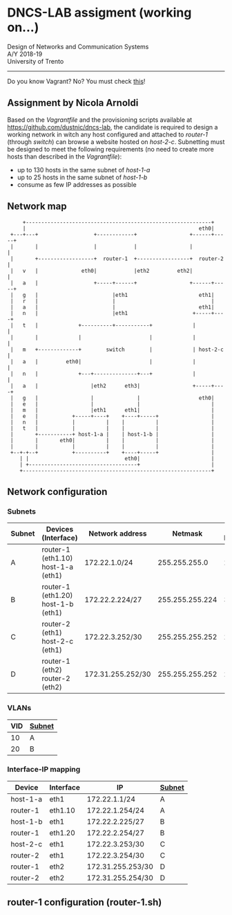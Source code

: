 # DNCS-LAB assigment (working on...)

Design of Networks and Communication Systems  
A/Y 2018-19  
University of Trento

* * *

Do you know Vagrant? No? You must check [this](https://www.vagrantup.com/)!

## Assignment by Nicola Arnoldi

Based on the _Vagrantfile​_ and the provisioning scripts available at <https://github.com/dustnic/dncs-lab>, the candidate is required to design a working network in witch any host configured and attached to​ _router-1​_ (through _switch​_) can browse a website hosted on _host-2-c_.
Subnetting must be designed to meet the following requirements (no need to create more hosts than described in the _Vagrantfile_):

-   up to 130 hosts in the same subnet of​ _host-1-a_
-   up to 25 hosts in the same subnet of _host-1-b_
-   consume as few IP addresses as possible

## Network map

         +------------------------------------------------------------+
         |                                                        eth0|
     +---+---+                  +------------+                 +------+-----+
     |       |                  |            |                 |            |
     |       +------------------+  router-1  +-----------------+  router-2  |
     |   v   |              eth0|            |eth2         eth2|            |
     |   a   |                  +-----+------+                 +------+-----+
     |   g   |                        |eth1                       eth1|
     |   r   |                        |                               |
     |   a   |                        |                           eth1|
     |   n   |                        |eth1                     +-----+----+
     |   t   |             +----------+-----------+             |          |
     |       |             |                      |             |          |
     |   m   +-------------+        switch        |             | host-2-c |
     |   a   |         eth0|                      |             |          |
     |   n   |             +---+--------------+---+             |          |
     |   a   |                 |eth2      eth3|                 +-----+----+
     |   g   |                 |              |                   eth0|
     |   e   |                 |              |                       |
     |   m   |                 |eth1      eth1|                       |
     |   e   |           +-----+----+    +----+-----+                 |
     |   n   |           |          |    |          |                 |
     |   t   |           |          |    |          |                 |
     |       +-----------+ host-1-a |    | host-1-b |                 |
     |       |       eth0|          |    |          |                 |
     |       |           |          |    |          |                 |
     +--+-+--+           +----------+    +----+-----+                 |
        | |                               eth0|                       |
        | +-----------------------------------+                       |
        +-------------------------------------------------------------+

## Network configuration

### Subnets

| Subnet | Devices (Interface)                   | Network address   | Netmask         | # of hosts |
| ------ | ------------------------------------- | ----------------- | --------------- | ---------- |
| A      | router-1 (eth1.10)<br>host-1-a (eth1) | 172.22.1.0/24     | 255.255.255.0   | 254        |
| B      | router-1 (eth1.20)<br>host-1-b (eth1) | 172.22.2.224/27   | 255.255.255.224 | 30         |
| C      | router-2 (eth1)<br>host-2-c (eth1)    | 172.22.3.252/30   | 255.255.255.252 | 2          |
| D      | router-1 (eth2)<br>router-2 (eth2)    | 172.31.255.252/30 | 255.255.255.252 | 2          |

### VLANs

| VID | [Subnet](#subnets) |
| --- | ------------------ |
| 10  | A                  |
| 20  | B                  |

### Interface-IP mapping

| Device   | Interface | IP                | [Subnet](#subnets) |
| -------- | --------- | ----------------- | ------------------ |
| host-1-a | eth1      | 172.22.1.1/24     | A                  |
| router-1 | eth1.10   | 172.22.1.254/24   | A                  |
| host-1-b | eth1      | 172.22.2.225/27   | B                  |
| router-1 | eth1.20   | 172.22.2.254/27   | B                  |
| host-2-c | eth1      | 172.22.3.253/30   | C                  |
| router-2 | eth1      | 172.22.3.254/30   | C                  |
| router-1 | eth2      | 172.31.255.253/30 | D                  |
| router-2 | eth2      | 172.31.255.254/30 | D                  |

## router-1 configuration (router-1.sh)
